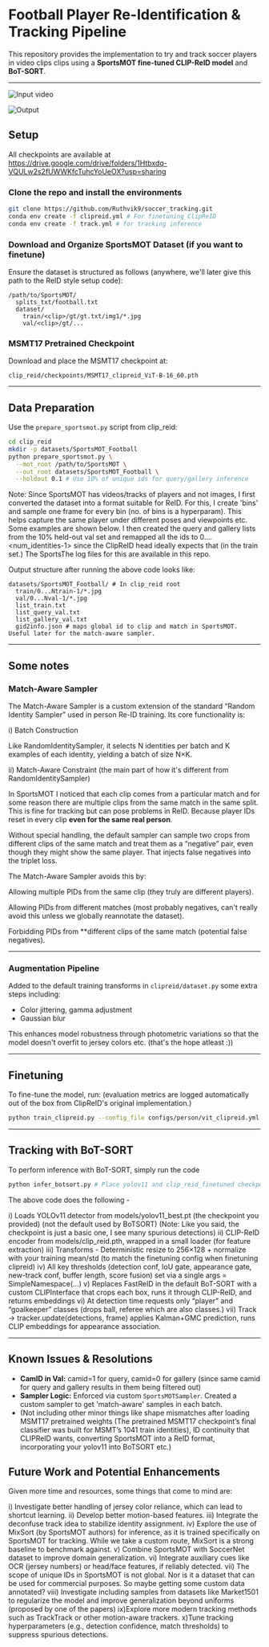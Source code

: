 # Football Player Re-Identification & Tracking Pipeline

This repository provides the implementation to try and track soccer players in video clips clips using a **SportsMOT fine-tuned CLIP-ReID model** and **BoT-SORT**.

---

![Input video](15sec_input_720.gif)

![Output](15sec_output_720_tight.gif)

## Setup

All checkpoints are available at https://drive.google.com/drive/folders/1Htbxdq-VQULw2s2fUWWKfcTuhcYoUeOX?usp=sharing

### Clone the repo and install the environments

```bash
git clone https://github.com/Ruthvik9/soccer_tracking.git
conda env create -f clipreid.yml # For finetuning ClipReID
conda env create -f track.yml # for tracking inference
```

### Download and Organize SportsMOT Dataset (if you want to finetune)

Ensure the dataset is structured as follows (anywhere, we'll later give this path to the ReID style setup code):

```text
/path/to/SportsMOT/
  splits_txt/football.txt
  dataset/
    train/<clip>/gt/gt.txt/img1/*.jpg
    val/<clip>/gt/...
```



### MSMT17 Pretrained Checkpoint

Download and place the MSMT17 checkpoint at:

```text
clip_reid/checkpoints/MSMT17_clipreid_ViT-B-16_60.pth
```

---

## Data Preparation

Use the `prepare_sportsmot.py` script from clip_reid:

```bash
cd clip_reid
mkdir -p datasets/SportsMOT_Football
python prepare_sportsmot.py \
  --mot_root /path/to/SportsMOT \
  --out_root datasets/SportsMOT_Football \
  --holdout 0.1 # Use 10% of unique ids for query/gallery inference
```

Note: Since SportsMOT has videos/tracks of players and not images, I first converted the dataset into a format suitable for ReID.
For this, I create 'bins' and sample one frame for every bin (no. of bins is a hyperparam). This helps capture the same player under different poses and viewpoints etc.
Some examples are shown below. I then created the query and gallery lists from the 10% held-out val set and remapped all the ids to 0....<num_identities-1> since the ClipReID head ideally expects that 
(in the train set.) 
The SportsThe log files for this are available in this repo.

Output structure after running the above code looks like:

```text
datasets/SportsMOT_Football/ # In clip_reid root
  train/0...Ntrain-1/*.jpg
  val/0...Nval-1/*.jpg
  list_train.txt
  list_query_val.txt
  list_gallery_val.txt
  gid2info.json # maps global id to clip and match in SportsMOT. Useful later for the match-aware sampler.
```

---

## Some notes
### Match-Aware Sampler

The Match-Aware Sampler is a custom extension of the standard “Random Identity Sampler” used in person Re-ID training. Its core functionality is:

i) Batch Construction

Like RandomIdentitySampler, it selects N identities per batch and K examples of each identity, yielding a batch of size N×K.

ii) Match-Aware Constraint (the main part of how it's different from RandomIdentitySampler)

In SportsMOT I noticed that each clip comes from a particular match and for some reason there are multiple clips from the same match in the same split.
This is fine for tracking but can pose problems in ReID. Because player IDs reset in every clip **even for the same real person**.

Without special handling, the default sampler can sample two crops from different clips of the same match and treat them as a “negative” pair, even though they might show the same player. That injects false negatives into the triplet loss.

The Match-Aware Sampler avoids this by:

Allowing multiple PIDs from the same clip (they truly are different players).

Allowing PIDs from different matches (most probably negatives, can't really avoid this unless we globally reannotate the dataset).

Forbidding PIDs from **different clips of the same match (potential false negatives).

---

### Augmentation Pipeline

Added to the default training transforms in `clipreid/dataset.py` some extra steps including:

* Color jittering, gamma adjustment
* Gaussian blur

This enhances model robustness through photometric variations so that the model doesn't overfit to jersey colors etc. (that's the hope atleast :))

---

## Finetuning

To fine-tune the model, run: (evaluation metrics are logged automatically out of the box from ClipReID's original implementation.)

```bash
python train_clipreid.py --config_file configs/person/vit_clipreid.yml # Already modified code to start training from MSMT17 checkpoint and accept the SportsMOT dataset and the sampling logic.
```

---

## Tracking with BoT-SORT

To perform inference with BoT-SORT, simply run the code
```bash
python infer_botsort.py # Place yolov11 and clip_reid_finetuned checkpoints in botsort/models/
```
The above code does the following -

i) Loads YOLOv11 detector from models/yolov11_best.pt (the checkpoint you provided) (not the default used by BoTSORT)
(Note: Like you said, the checkpoint is just a basic one, I see many spurious detections)
ii) CLIP-ReID encoder from models/clip_reid.pth, wrapped in a small loader (for feature extraction)
iii) Transforms - Deterministic resize to 256×128 + normalize with your training mean/std (to match the finetuning config when finetuning clipreid)
iv) All key thresholds (detection conf, IoU gate, appearance gate, new-track conf, buffer length, score fusion) set via a single args = SimpleNamespace(...)
v) Replaces FastReID in the default BoT-SORT with a custom CLIPInterface that crops each box, runs it through CLIP-ReID, and returns embeddings
vi) At detection time requests only “player” and “goalkeeper” classes (drops ball, referee which are also classes.)
vii) Track → tracker.update(detections, frame) applies Kalman+GMC prediction, runs CLIP embeddings for appearance association.

---

## Known Issues & Resolutions

* **CamID in Val:** camid=1 for query, camid=0 for gallery (since same camid for query and gallery results in them being filtered out)
* **Sampler Logic:** Enforced via custom `SportsMOTSampler`. Created a custom sampler to get 'match-aware' samples in each batch.
* (Not including other minor things like shape mismatches after loading MSMT17 pretrained weights (The pretrained MSMT17 checkpoint’s final classifier was built for MSMT’s 1041 train identities), ID continuity that CLIPReID wants, converting SportsMOT into a ReID format, incorporating your yolov11 into BoTSORT etc.)

## Future Work and Potential Enhancements

Given more time and resources, some things that come to mind are:

i) Investigate better handling of jersey color reliance, which can lead to shortcut learning.
ii) Develop better motion-based features.
iii) Integrate the deconfuse track idea to stabilize identity assignment.
iv) Explore the use of MixSort (by SportsMOT authors) for inference, as it is trained specifically on SportsMOT for tracking. While we take a custom route, MixSort is a strong baseline to benchmark against.
v) Combine SportsMOT with SoccerNet dataset to improve domain generalization.
vi) Integrate auxiliary cues like OCR (jersey numbers) or head/face features, if reliably detected.
vii) The scope of unique IDs in SportsMOT is not global. Nor is it a dataset that can be used for commercial purposes. So maybe getting some custom data annotated?
viii) Investigate including samples from datasets like Market1501 to regularize the model and improve generalization beyond uniforms (proposed by one of the papers)
ix)Explore more modern tracking methods such as TrackTrack or other motion-aware trackers.
x)Tune tracking hyperparameters (e.g., detection confidence, match thresholds) to suppress spurious detections.

